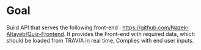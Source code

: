# Goal

Build API that serves the following front-end : https://github.com/Nazek-Altayeb/Quiz-Frontend.
It provides the Front-end with required data, which should be loaded from TRAVIA in real time, Complies with end user inputs.

